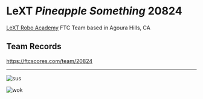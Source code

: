 # LeXT _Pineapple Something_ 20824
[LeXT Robo Academy](https://www.lextroboacademy.com/) FTC Team based in Agoura Hills, CA

## Team Records
https://ftcscores.com/team/20824

----
![sus](https://i.pinimg.com/736x/f7/eb/a0/f7eba03cb0760c7f15d086cdee938bed.jpg)

![wok](https://i.redd.it/c9sm5j3oqei51.jpg)
